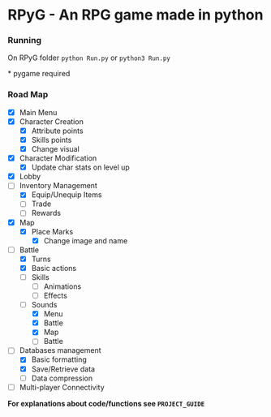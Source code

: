 # RPyG - An RPG game made in python

### Running

On RPyG folder ```python Run.py``` or ```python3 Run.py```

\* pygame required

### Road Map
- [x] Main Menu
- [x] Character Creation
  - [x] Attribute points
  - [x] Skills points
  - [x] Change visual
- [x] Character Modification
  - [x] Update char stats on level up
- [x] Lobby
- [ ] Inventory Management
  - [x] Equip/Unequip Items
  - [ ] Trade
  - [ ] Rewards
- [x] Map
  - [x] Place Marks
    - [x] Change image and name
- [ ] Battle
  - [x] Turns
  - [x] Basic actions
  - [ ] Skills
    - [ ] Animations
    - [ ] Effects
  - [ ] Sounds
      - [x] Menu
      - [x] Battle
      - [x] Map
      - [ ] Battle
- [ ] Databases management
    - [x] Basic formatting
    - [x] Save/Retrieve data
    - [ ] Data compression
- [ ] Multi-player Connectivity

**For explanations about code/functions see ```PROJECT_GUIDE```**
